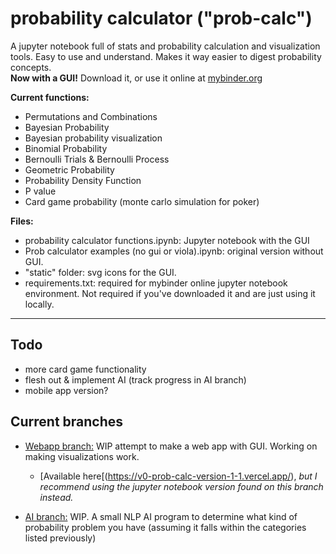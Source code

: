 # probability calculator ("prob-calc")
A jupyter notebook full of stats and probability calculation and visualization tools. Easy to use and understand. Makes it way easier to digest probability concepts.  
**Now with a GUI!** Download it, or use it online at [mybinder.org](https://hub.2i2c.mybinder.org/user/radicool-solutions-llc-prob-calc-tgjyfem8/lab/tree/probability%20calculator%20functions.ipynb) 
  
**Current functions:**  
* Permutations and Combinations
* Bayesian Probability
* Bayesian probability visualization
* Binomial Probability
* Bernoulli Trials & Bernoulli Process
* Geometric Probability
* Probability Density Function
* P value
* Card game probability (monte carlo simulation for poker)

**Files:**  
* probability calculator functions.ipynb: Jupyter notebook with the GUI
* Prob calculator examples (no gui or viola).ipynb: original version without GUI. 
* "static" folder: svg icons for the GUI.
* requirements.txt: required for mybinder online jupyter notebook environment. Not required if you've downloaded it and are just using it locally.
----
## Todo
* more card game functionality
* flesh out & implement AI (track progress in AI branch)
* mobile app version?

## Current branches
* [Webapp branch:](https://github.com/Radicool-Solutions-LLC/prob-calc/tree/branch_1_(webapp-attempt)) WIP attempt to make a web app with GUI. Working on making visualizations work.
	* [Available here[(https://v0-prob-calc-version-1-1.vercel.app/), *but I recommend using the jupyter notebook version found on this branch instead.*  
	
* [AI branch:](https://github.com/Radicool-Solutions-LLC/prob-calc/tree/AI_stuff) WIP. A small NLP AI program to determine what kind of probability problem you have (assuming it falls within the categories listed previously) 
